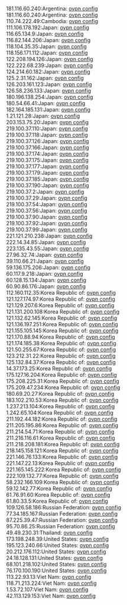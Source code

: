 181.116.60.240:Argentina: [ovpn config](vpn/181_116_60_240.ovpn)  
181.116.60.240:Argentina: [ovpn config](vpn/181_116_60_240.ovpn)  
110.74.222.49:Cambodia: [ovpn config](vpn/110_74_222_49.ovpn)  
111.106.178.192:Japan: [ovpn config](vpn/111_106_178_192.ovpn)  
116.65.134.9:Japan: [ovpn config](vpn/116_65_134_9.ovpn)  
116.82.144.206:Japan: [ovpn config](vpn/116_82_144_206.ovpn)  
118.104.35.35:Japan: [ovpn config](vpn/118_104_35_35.ovpn)  
118.156.171.112:Japan: [ovpn config](vpn/118_156_171_112.ovpn)  
122.208.194.126:Japan: [ovpn config](vpn/122_208_194_126.ovpn)  
122.222.68.239:Japan: [ovpn config](vpn/122_222_68_239.ovpn)  
124.214.60.182:Japan: [ovpn config](vpn/124_214_60_182.ovpn)  
125.2.31.162:Japan: [ovpn config](vpn/125_2_31_162.ovpn)  
126.203.161.123:Japan: [ovpn config](vpn/126_203_161_123.ovpn)  
126.58.236.133:Japan: [ovpn config](vpn/126_58_236_133.ovpn)  
180.196.138.254:Japan: [ovpn config](vpn/180_196_138_254.ovpn)  
180.54.66.41:Japan: [ovpn config](vpn/180_54_66_41.ovpn)  
182.164.185.131:Japan: [ovpn config](vpn/182_164_185_131.ovpn)  
1.21.121.28:Japan: [ovpn config](vpn/1_21_121_28.ovpn)  
203.153.75.20:Japan: [ovpn config](vpn/203_153_75_20.ovpn)  
219.100.37.110:Japan: [ovpn config](vpn/219_100_37_110.ovpn)  
219.100.37.118:Japan: [ovpn config](vpn/219_100_37_118.ovpn)  
219.100.37.126:Japan: [ovpn config](vpn/219_100_37_126.ovpn)  
219.100.37.166:Japan: [ovpn config](vpn/219_100_37_166.ovpn)  
219.100.37.174:Japan: [ovpn config](vpn/219_100_37_174.ovpn)  
219.100.37.175:Japan: [ovpn config](vpn/219_100_37_175.ovpn)  
219.100.37.177:Japan: [ovpn config](vpn/219_100_37_177.ovpn)  
219.100.37.179:Japan: [ovpn config](vpn/219_100_37_179.ovpn)  
219.100.37.185:Japan: [ovpn config](vpn/219_100_37_185.ovpn)  
219.100.37.190:Japan: [ovpn config](vpn/219_100_37_190.ovpn)  
219.100.37.2:Japan: [ovpn config](vpn/219_100_37_2.ovpn)  
219.100.37.29:Japan: [ovpn config](vpn/219_100_37_29.ovpn)  
219.100.37.54:Japan: [ovpn config](vpn/219_100_37_54.ovpn)  
219.100.37.56:Japan: [ovpn config](vpn/219_100_37_56.ovpn)  
219.100.37.90:Japan: [ovpn config](vpn/219_100_37_90.ovpn)  
219.100.37.92:Japan: [ovpn config](vpn/219_100_37_92.ovpn)  
219.100.37.99:Japan: [ovpn config](vpn/219_100_37_99.ovpn)  
221.121.210.238:Japan: [ovpn config](vpn/221_121_210_238.ovpn)  
222.14.34.85:Japan: [ovpn config](vpn/222_14_34_85.ovpn)  
223.135.43.55:Japan: [ovpn config](vpn/223_135_43_55.ovpn)  
27.96.32.74:Japan: [ovpn config](vpn/27_96_32_74.ovpn)  
39.110.66.21:Japan: [ovpn config](vpn/39_110_66_21.ovpn)  
59.136.175.206:Japan: [ovpn config](vpn/59_136_175_206.ovpn)  
60.117.9.218:Japan: [ovpn config](vpn/60_117_9_218.ovpn)  
60.128.15.134:Japan: [ovpn config](vpn/60_128_15_134.ovpn)  
60.90.86.176:Japan: [ovpn config](vpn/60_90_86_176.ovpn)  
112.160.112.35:Korea Republic of: [ovpn config](vpn/112_160_112_35.ovpn)  
121.127.174.97:Korea Republic of: [ovpn config](vpn/121_127_174_97.ovpn)  
121.129.207.6:Korea Republic of: [ovpn config](vpn/121_129_207_6.ovpn)  
121.131.200.108:Korea Republic of: [ovpn config](vpn/121_131_200_108.ovpn)  
121.132.62.145:Korea Republic of: [ovpn config](vpn/121_132_62_145.ovpn)  
121.136.197.251:Korea Republic of: [ovpn config](vpn/121_136_197_251.ovpn)  
121.155.105.145:Korea Republic of: [ovpn config](vpn/121_155_105_145.ovpn)  
121.170.88.94:Korea Republic of: [ovpn config](vpn/121_170_88_94.ovpn)  
121.174.185.38:Korea Republic of: [ovpn config](vpn/121_174_185_38.ovpn)  
121.50.255.67:Korea Republic of: [ovpn config](vpn/121_50_255_67.ovpn)  
123.212.31.22:Korea Republic of: [ovpn config](vpn/123_212_31_22.ovpn)  
125.132.84.37:Korea Republic of: [ovpn config](vpn/125_132_84_37.ovpn)  
14.37.173.25:Korea Republic of: [ovpn config](vpn/14_37_173_25.ovpn)  
175.127.16.204:Korea Republic of: [ovpn config](vpn/175_127_16_204.ovpn)  
175.208.225.31:Korea Republic of: [ovpn config](vpn/175_208_225_31.ovpn)  
175.209.47.234:Korea Republic of: [ovpn config](vpn/175_209_47_234.ovpn)  
180.69.20.27:Korea Republic of: [ovpn config](vpn/180_69_20_27.ovpn)  
183.102.210.53:Korea Republic of: [ovpn config](vpn/183_102_210_53.ovpn)  
1.237.213.104:Korea Republic of: [ovpn config](vpn/1_237_213_104.ovpn)  
1.242.65.104:Korea Republic of: [ovpn config](vpn/1_242_65_104.ovpn)  
211.192.44.182:Korea Republic of: [ovpn config](vpn/211_192_44_182.ovpn)  
211.205.195.86:Korea Republic of: [ovpn config](vpn/211_205_195_86.ovpn)  
211.214.54.71:Korea Republic of: [ovpn config](vpn/211_214_54_71.ovpn)  
211.216.116.61:Korea Republic of: [ovpn config](vpn/211_216_116_61.ovpn)  
211.218.208.181:Korea Republic of: [ovpn config](vpn/211_218_208_181.ovpn)  
218.145.158.121:Korea Republic of: [ovpn config](vpn/218_145_158_121.ovpn)  
221.146.76.133:Korea Republic of: [ovpn config](vpn/221_146_76_133.ovpn)  
221.147.22.13:Korea Republic of: [ovpn config](vpn/221_147_22_13.ovpn)  
221.165.145.222:Korea Republic of: [ovpn config](vpn/221_165_145_222.ovpn)  
222.109.132.77:Korea Republic of: [ovpn config](vpn/222_109_132_77.ovpn)  
58.232.166.109:Korea Republic of: [ovpn config](vpn/58_232_166_109.ovpn)  
59.12.142.77:Korea Republic of: [ovpn config](vpn/59_12_142_77.ovpn)  
61.76.91.60:Korea Republic of: [ovpn config](vpn/61_76_91_60.ovpn)  
61.80.33.5:Korea Republic of: [ovpn config](vpn/61_80_33_5.ovpn)  
109.126.58.186:Russian Federation: [ovpn config](vpn/109_126_58_186.ovpn)  
77.34.185.167:Russian Federation: [ovpn config](vpn/77_34_185_167.ovpn)  
87.225.39.47:Russian Federation: [ovpn config](vpn/87_225_39_47.ovpn)  
95.70.86.25:Russian Federation: [ovpn config](vpn/95_70_86_25.ovpn)  
49.49.230.31:Thailand: [ovpn config](vpn/49_49_230_31.ovpn)  
173.198.248.39:United States: [ovpn config](vpn/173_198_248_39.ovpn)  
195.123.240.66:United States: [ovpn config](vpn/195_123_240_66.ovpn)  
20.212.176.112:United States: [ovpn config](vpn/20_212_176_112.ovpn)  
24.18.128.131:United States: [ovpn config](vpn/24_18_128_131.ovpn)  
68.101.218.102:United States: [ovpn config](vpn/68_101_218_102.ovpn)  
76.170.100.190:United States: [ovpn config](vpn/76_170_100_190.ovpn)  
113.22.93.13:Viet Nam: [ovpn config](vpn/113_22_93_13.ovpn)  
118.71.213.224:Viet Nam: [ovpn config](vpn/118_71_213_224.ovpn)  
1.53.72.107:Viet Nam: [ovpn config](vpn/1_53_72_107.ovpn)  
42.113.129.153:Viet Nam: [ovpn config](vpn/42_113_129_153.ovpn)  
